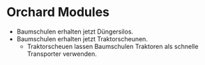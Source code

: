 # Orchard Modules

- Baumschulen erhalten jetzt Düngersilos.
- Baumschulen erhalten jetzt Traktorscheunen.
  - Traktorscheuen lassen Baumschulen Traktoren als schnelle Transporter verwenden.
